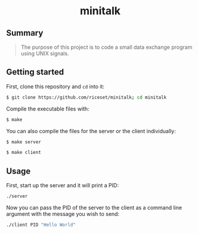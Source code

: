 <h1 align="center">
	minitalk
</h1>

## Summary

> The purpose of this project is to code a small data exchange program
> using UNIX signals.

## Getting started

First, clone this repository and `cd` into it:

```zsh
$ git clone https://github.com/riceset/minitalk; cd minitalk
```

Compile the executable files with:

```zsh
$ make
```

You can also compile the files for the server or the client individually:

```zsh
$ make server
```

```zsh
$ make client
```

## Usage

First, start up the server and it will print a PID:

```zsh
./server
```

Now you can pass the PID of the server to the client as a command line argument with the message you wish to send:

```zsh
./client PID "Hello World"
```
